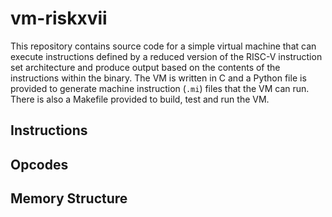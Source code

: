 # vm-riskxvii
This repository contains source code for a simple virtual machine that can execute instructions defined by a reduced version of the RISC-V instruction set architecture and produce output based on the contents of the instructions within the binary. The VM is written in C and a Python file is provided to generate machine instruction (```.mi```) files that the VM can run. There is also a Makefile provided to build, test and run the VM.

## Instructions

## Opcodes

## Memory Structure
